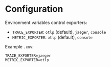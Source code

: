 # Configuration

Environment variables control exporters:

- `TRACE_EXPORTER`: `otlp` (default), `jaeger`, `console`
- `METRIC_EXPORTER`: `otlp` (default), `console`

Example `.env`:
```env
TRACE_EXPORTER=jaeger
METRIC_EXPORTER=otlp
```
